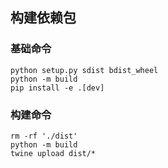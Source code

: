 ## 构建依赖包

### 基础命令

```shell
python setup.py sdist bdist_wheel
python -m build
pip install -e .[dev]
```

### 构建命令

```shell
rm -rf './dist'
python -m build
twine upload dist/*
```

